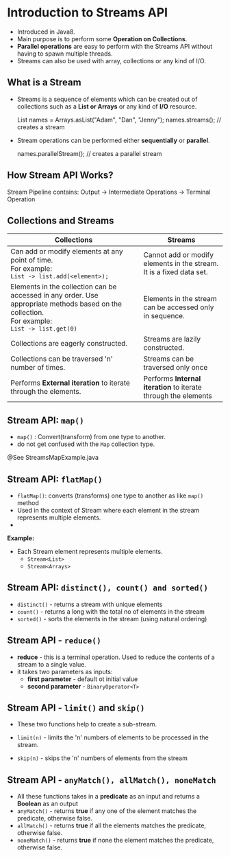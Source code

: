 # Introduction to Streams API

- Introduced in Java8.
- Main purpose is to perform some **Operation on Collections**.
- **Parallel operations** are easy to perform with the Streams API without having to spawn multiple threads.
- Streams can also be used with array, collections or any kind of I/O.

## What is a Stream

- Streams is a sequence of elements which can be created out of collections such as a **List or Arrays** or any kind 
of **I/O** resource.

    
    List<String> names = Arrays.asList("Adam", "Dan", "Jenny");
    names.streams(); // creates a stream
    
- Stream operations can be performed either **sequentially** or **parallel**.


    names.parallelStream(); // creates a parallel stream
    
## How Stream API Works?

Stream Pipeline contains: Output -> Intermediate Operations -> Terminal Operation

## Collections and Streams

|**Collections**|**Streams**|
|---------------|-----------|
|Can add or modify elements at any point of time.<br>For example:<br>```List -> list.add(<element>);```|Cannot add or modify elements in the stream.  It is a fixed data set.|
|Elements in the collection can be accessed in any order. Use appropriate methods based on the collection.<br>For example:<br>```List -> list.get(0)```|Elements in the stream can be accessed only in sequence.|
|Collections are eagerly constructed.|Streams are lazily constructed.|
|Collections can be traversed 'n' number of times.|Streams can be traversed only once|
|Performs **External iteration** to iterate through the elements.|Performs **Internal iteration** to iterate through the elements|

## Stream API: ```map()```

- ```map()``` : Convert(transform) from one type to another.
- do not get confused with the ```Map``` collection type.

@See StreamsMapExample.java

## Stream API: ```flatMap()```

- ```flatMap()```: converts (transforms) one type to another as like ```map()``` method
- Used in the context of Stream where each element in the stream represents multiple elements.
- 
**Example:**
- Each Stream element represents multiple elements.
  - ```Stream<List>```
  - ```Stream<Arrays>```

## Stream API: ```distinct(), count() and sorted()```

- ```distinct()``` - returns a stream with unique elements
- ```count()``` - returns a long with the total no of elements in the stream
- ```sorted()``` - sorts the elements in the stream (using natural ordering)

## Stream API - ```reduce()```

- **reduce** - this is a terminal operation. Used to reduce the contents of a stream to a single value.
- it takes two parameters as inputs:
  - **first parameter** - default ot initial value
  - **second parameter** - ```BinaryOperator<T>```

## Stream API - ```limit()``` and ```skip()```

- These two functions help to create a sub-stream.

- ```limit(n)``` - limits the 'n' numbers of elements to be processed in the stream.
- ```skip(n)``` - skips the 'n' numbers of elements from the stream

## Stream API - ```anyMatch(), allMatch(), noneMatch```

- All these functions takes in a **predicate** as an input and returns a **Boolean** as an output
- ```anyMatch()``` - returns **true** if any one of the element matches the predicate, otherwise false.
- ```allMatch()``` - returns **true** if all the elements matches the predicate, otherwise false.
- ```noneMatch()``` - returns **true** if none the element matches the predicate, otherwise false.